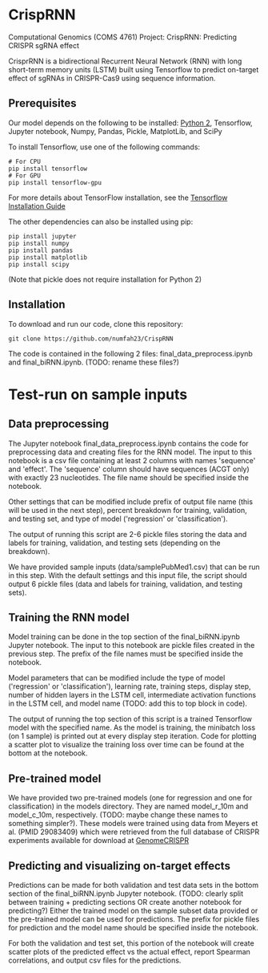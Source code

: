 # CrispRNN
Computational Genomics (COMS 4761) Project: CrispRNN: Predicting CRISPR sgRNA effect

CrisprRNN is a bidirectional Recurrent Neural Network (RNN) with long short-term memory units (LSTM) built using Tensorflow to predict on-target effect of sgRNAs in CRISPR-Cas9 using sequence information.


## Prerequisites
Our model depends on the following to be installed: [Python 2](https://www.python.org/downloads/release/python-2715/), Tensorflow, Jupyter notebook, Numpy, Pandas, Pickle, MatplotLib, and SciPy

To install Tensorflow, use one of the following commands:
``` 
# For CPU
pip install tensorflow
# For GPU
pip install tensorflow-gpu
```
For more details about TensorFlow installation, see the [Tensorflow Installation Guide](https://www.tensorflow.org/install/)

The other dependencies can also be installed using pip:
```
pip install jupyter
pip install numpy
pip install pandas
pip install matplotlib
pip install scipy
```
(Note that pickle does not require installation for Python 2)

## Installation
To download and run our code, clone this repository:
```
git clone https://github.com/numfah23/CrispRNN
```
The code is contained in the following 2 files: final_data_preprocess.ipynb and final_biRNN.ipynb. (TODO: rename these files?)


# Test-run on sample inputs

## Data preprocessing
The Jupyter notebook final_data_preprocess.ipynb contains the code for preprocessing data and creating files for the RNN model.
The input to this notebook is a csv file containing at least 2 columns with names 'sequence' and 'effect'. The 'sequence' column should have sequences (ACGT only) with exactly 23 nucleotides. The file name should be specified inside the notebook.

Other settings that can be modified include prefix of output file name (this will be used in the next step), percent breakdown for training, validation, and testing set, and type of model ('regression' or 'classification').

The output of running this script are 2-6 pickle files storing the data and labels for training, validation, and testing sets (depending on the breakdown).

We have provided sample inputs (data/samplePubMed1.csv) that can be run in this step. With the default settings and this input file, the script should output 6 pickle files (data and labels for training, validation, and testing sets).

## Training the RNN model
Model training can be done in the top section of the final_biRNN.ipynb Jupyter notebook.
The input to this notebook are pickle files created in the previous step. The prefix of the file names must be specified inside the notebook.

Model parameters that can be modified include the type of model ('regression' or 'classification'), learning rate, training steps, display step, number of hidden layers in the LSTM cell, intermediate activation functions in the LSTM cell, and model name (TODO: add this to top block in code).

The output of running the top section of this script is a trained Tensorflow model with the specified name. As the model is training, the minibatch loss (on 1 sample) is printed out at every display step iteration. Code for plotting a scatter plot to visualize the training loss over time can be found at the bottom at the notebook.

## Pre-trained model
We have provided two pre-trained models (one for regression and one for classification) in the models directory. They are named model_r_10m and model_c_10m, respectively. (TODO: maybe change these names to something simpler?). These models were trained using data from Meyers et al. (PMID 29083409) which were retrieved from the full database of CRISPR experiments available for download at [GenomeCRISPR](http://genomecrispr.dkfz.de/)

## Predicting and visualizing on-target effects
Predictions can be made for both validation and test data sets in the bottom section of the final_biRNN.ipynb Jupyter notebook. (TODO: clearly split between training + predicting sections OR create another notebook for predicting?) Either the trained model on the sample subset data provided or the pre-trained model can be used for predictions. The prefix for pickle files for prediction and the model name should be specified inside the notebook.

For both the validation and test set, this portion of the notebook will create scatter plots of the predicted effect vs the actual effect, report Spearman correlations, and output csv files for the predictions.


